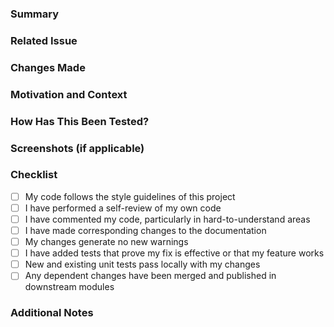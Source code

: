### Summary
<!-- Provide a brief summary of what this PR is about -->

### Related Issue
<!-- If applicable, reference any related issues with "Fixes #<issue_number>" -->

### Changes Made
<!-- List the major changes made in this PR -->

### Motivation and Context
<!-- Explain why these changes are necessary. What problem does this PR solve? -->

### How Has This Been Tested?
<!-- Describe the tests you ran to verify your changes. -->

### Screenshots (if applicable)
<!-- Include screenshots or GIFs if the changes affect the UI -->

### Checklist
- [ ] My code follows the style guidelines of this project
- [ ] I have performed a self-review of my own code
- [ ] I have commented my code, particularly in hard-to-understand areas
- [ ] I have made corresponding changes to the documentation
- [ ] My changes generate no new warnings
- [ ] I have added tests that prove my fix is effective or that my feature works
- [ ] New and existing unit tests pass locally with my changes
- [ ] Any dependent changes have been merged and published in downstream modules

### Additional Notes
<!-- Any additional information that might be useful for the reviewer -->